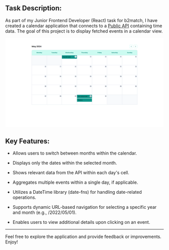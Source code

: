 ## Task Description:

As part of my Junior Frontend Developer (React) task for b2match, I have created a calendar application that connects to a [Public API](https://www.openholidaysapi.org/en/api/) containing time data. The goal of this project is to display fetched events in a calendar view.

![Demo Screenshot](public/showcase.png)



## Key Features:

* Allows users to switch between months within the calendar.
* Displays only the dates within the selected month.
* Shows relevant data from the API within each day's cell.
* Aggregates multiple events within a single day, if applicable.
* Utilizes a DateTime library (date-fns) for handling date-related operations.

* Supports dynamic URL-based navigation for selecting a specific year and month (e.g., /2022/05/01).
* Enables users to view additional details upon clicking on an event.


---
  
Feel free to explore the application and provide feedback or improvements. Enjoy!
